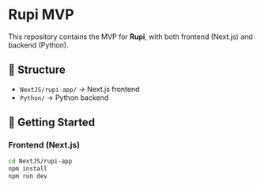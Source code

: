 # Rupi MVP

This repository contains the MVP for **Rupi**, with both frontend (Next.js) and backend (Python).

## 📂 Structure
- `NextJS/rupi-app/` → Next.js frontend
- `Python/` → Python backend

## 🚀 Getting Started

### Frontend (Next.js)
```bash
cd NextJS/rupi-app
npm install
npm run dev

